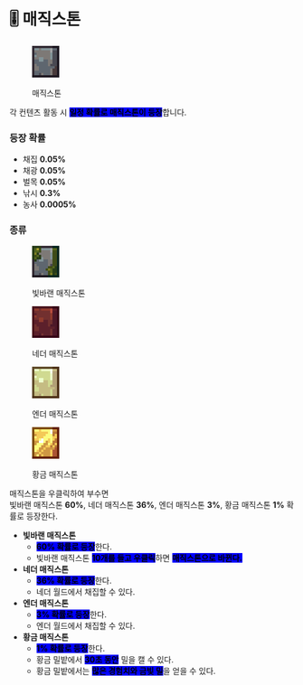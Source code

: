 # 🎚️ 매직스톤

<div align="left"><figure><img src="../.gitbook/assets/1.png" alt=""><figcaption><p>매직스톤</p></figcaption></figure></div>

각 컨텐츠 활동 시 <mark style="background-color:blue;">**일정 확률로 매직스톤이 등장**</mark>합니다.

### **등장 확률**

* 채집 **0.05%**
* 채광 **0.05%**
* 벌목 **0.05%**
* 낚시 **0.3%**
* 농사 **0.0005%**



### **종류**

<div align="left"><figure><img src="../.gitbook/assets/2.png" alt=""><figcaption><p>빛바랜 매직스톤</p></figcaption></figure> <figure><img src="../.gitbook/assets/3.png" alt=""><figcaption><p>네더 매직스톤</p></figcaption></figure> <figure><img src="../.gitbook/assets/4.png" alt=""><figcaption><p>엔더 매직스톤</p></figcaption></figure> <figure><img src="../.gitbook/assets/5.png" alt=""><figcaption><p>황금 매직스톤</p></figcaption></figure></div>

매직스톤을 우클릭하여 부수면\
빛바랜 매직스톤 **60%**, 네더 매직스톤 **36%**, 엔더 매직스톤 **3%**, 황금 매직스톤 **1%** 확률로 등장한다.

* **빛바랜 매직스톤**
  * <mark style="background-color:blue;">**60% 확률로 등장**</mark>한다.
  * 빛바랜 매직스톤 <mark style="background-color:blue;">**10개를 들고 우클릭**</mark>하면 <mark style="background-color:blue;">**매직스톤으로 바뀐다.**</mark>
* **네더 매직스톤**
  * <mark style="background-color:blue;">**36% 확률로 등장**</mark>한다.
  * 네더 월드에서 채집할 수 있다.
* **엔더 매직스톤**
  * <mark style="background-color:blue;">**3% 확률로 등장**</mark>한다.
  * 엔더 월드에서 채집할 수 있다.
* **황금 매직스톤**
  * <mark style="background-color:blue;">**1% 확률로 등장**</mark>한다.
  * 황금 밀밭에서 <mark style="background-color:blue;">**30초 동안**</mark> 밀을 캘 수 있다.
  * 황금 밀밭에서는 <mark style="background-color:blue;">**많은 경험치와 금빛 밀**</mark>을 얻을 수 있다.

